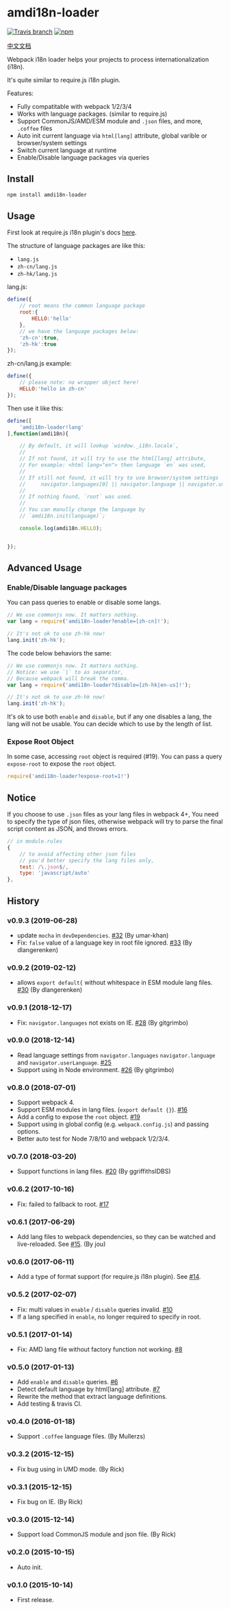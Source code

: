 # amdi18n-loader

[![Travis branch](https://img.shields.io/travis/futuweb/webpack-amdi18n-loader/master.svg)](https://travis-ci.org/futuweb/webpack-amdi18n-loader)
[![npm](https://img.shields.io/npm/v/amdi18n-loader.svg)](https://npmjs.com/package/amdi18n-loader)

[中文文档](./README_zh.md)

Webpack i18n loader helps your projects to process internationalization (i18n).

It's quite similar to require.js i18n plugin.

Features:

- Fully compatitable with webpack 1/2/3/4
- Works with language packages. (similar to require.js)
- Support CommonJS/AMD/ESM module and `.json` files, and more, `.coffee` files
- Auto init current language via `html[lang]` attribute, global varible or browser/system settings
- Switch current language at runtime
- Enable/Disable language packages via queries

## Install

```sh
npm install amdi18n-loader
```

## Usage

First look at require.js i18n plugin's docs [here](http://requirejs.org/docs/api.html#i18n).

The structure of language packages are like this:

- `lang.js`
- `zh-cn/lang.js`
- `zh-hk/lang.js`

lang.js:

```javascript
define({
    // root means the common language package
    root:{
        HELLO:'hello'
    },
    // we have the language packages below:
    'zh-cn':true,
    'zh-hk':true
});
```

zh-cn/lang.js example:

```javascript
define({
    // please note: no wrapper object here!
    HELLO:'hello in zh-cn'
});
```

Then use it like this:

```javascript
define([
    'amdi18n-loader!lang'
],function(amdi18n){

    // By default, it will lookup `window._i18n.locale`,
    //
    // If not found, it will try to use the html[lang] attribute,
    // For example: <html lang="en"> then language `en` was used,
    //
    // If still not found, it will try to use browser/system settings
    //     navigator.languages[0] || navigator.language || navigator.userLanguage (.toLowerCase())
    //
    // If nothing found, `root` was used.
    //
    // You can manully change the language by
    // `amdi18n.init(language)`;

    console.log(amdi18n.HELLO);


});
```

## Advanced Usage

### Enable/Disable language packages

You can pass queries to enable or disable some langs.

```javascript
// We use commonjs now. It matters nothing.
var lang = require('amdi18n-loader?enable=[zh-cn]!');

// It's not ok to use zh-hk now!
lang.init('zh-hk');
```

The code below behaviors the same:

```javascript
// We use commonjs now. It matters nothing.
// Notice: we use `|` to as separator,
// Because webpack will break the comma.
var lang = require('amdi18n-loader?disable=[zh-hk|en-us]!');

// It's not ok to use zh-hk now!
lang.init('zh-hk');
```

It's ok to use both `enable` and `disable`, but if any one disables a lang, the lang will not be usable. You can decide which to use by the length of list.

### Expose Root Object

In some case, accessing `root` object is required (#19). You can pass a query `expose-root` to expose the `root` object.

```javascript
require('amdi18n-loader?expose-root=1!')
```

## Notice

If you choose to use `.json` files as your lang files in webpack 4+, You need to specify the type of json files, otherwise webpack will try to parse the final script content as JSON, and throws errors.

```javascript
// in module.rules
{
    // to avoid affecting other json files
    // you'd better specify the lang files only,
    test: /\.json$/,
    type: 'javascript/auto'
},
```

## History

### v0.9.3 (2019-06-28)

- update `mocha` in `devDependencies`. [#32](https://github.com/futuweb/webpack-amdi18n-loader/issues/32) (By umar-khan)
- Fix: `false` value of a language key in root file ignored. [#33](https://github.com/futuweb/webpack-amdi18n-loader/issues/32) (By dlangerenken)

### v0.9.2 (2019-02-12)

- allows `export default{` without whitespace in ESM module lang files. [#30](https://github.com/futuweb/webpack-amdi18n-loader/issues/30) (By dlangerenken)

### v0.9.1 (2018-12-17)

- Fix: `navigator.languages` not exists on IE. [#28](https://github.com/futuweb/webpack-amdi18n-loader/issues/28) (By gitgrimbo)

### v0.9.0 (2018-12-14)

- Read language settings from `navigator.languages` `navigator.language` and `navigator.userLanguage`. [#25](https://github.com/futuweb/webpack-amdi18n-loader/issues/25)
- Support using in Node environment. [#26](https://github.com/futuweb/webpack-amdi18n-loader/issues/26) (By gitgrimbo)

### v0.8.0 (2018-07-01)

- Support webpack 4.
- Support ESM modules in lang files. (`export default {}`). [#16](https://github.com/futuweb/webpack-amdi18n-loader/issues/16)
- Add a config to expose the `root` object. [#19](https://github.com/futuweb/webpack-amdi18n-loader/issues/19)
- Support using in global config (e.g. `webpack.config.js`) and passing options.
- Better auto test for Node 7/8/10 and webpack 1/2/3/4.

### v0.7.0 (2018-03-20)

- Support functions in lang files. [#20](https://github.com/futuweb/webpack-amdi18n-loader/issues/20) (By ggriffithsIDBS)

### v0.6.2 (2017-10-16)

- Fix: failed to fallback to root. [#17](https://github.com/futuweb/webpack-amdi18n-loader/issues/17)

### v0.6.1 (2017-06-29)

- Add lang files to webpack dependencies, so they can be watched and live-reloaded. See [#15](https://github.com/futuweb/webpack-amdi18n-loader/issues/15). (By jou)

### v0.6.0 (2017-06-11)

- Add a type of format support (for require.js i18n plugin). See [#14](https://github.com/futuweb/webpack-amdi18n-loader/issues/14).

### v0.5.2 (2017-02-07)

- Fix: multi values in `enable` / `disable` queries invalid. [#10](https://github.com/futuweb/webpack-amdi18n-loader/issues/10)
- If a lang specified in `enable`, no longer required to specify in root.

### v0.5.1 (2017-01-14)

- Fix: AMD lang file without factory function not working. [#8](https://github.com/futuweb/webpack-amdi18n-loader/issues/8)

### v0.5.0 (2017-01-13)

- Add `enable` and `disable` queries. [#6](https://github.com/futuweb/webpack-amdi18n-loader/issues/7)
- Detect default language by html[lang] attribute. [#7](https://github.com/futuweb/webpack-amdi18n-loader/issues/7)
- Rewrite the method that extract language definitions.
- Add testing & travis CI.

### v0.4.0 (2016-01-18)

- Support `.coffee` language files. (By Mullerzs)

### v0.3.2 (2015-12-15)

- Fix bug using in UMD mode. (By Rick)

### v0.3.1 (2015-12-15)

- Fix bug on IE. (By Rick)

### v0.3.0 (2015-12-14)

- Support load CommonJS module and json file. (By Rick)

### v0.2.0 (2015-10-15)

- Auto init.

### v0.1.0 (2015-10-14)

- First release.
